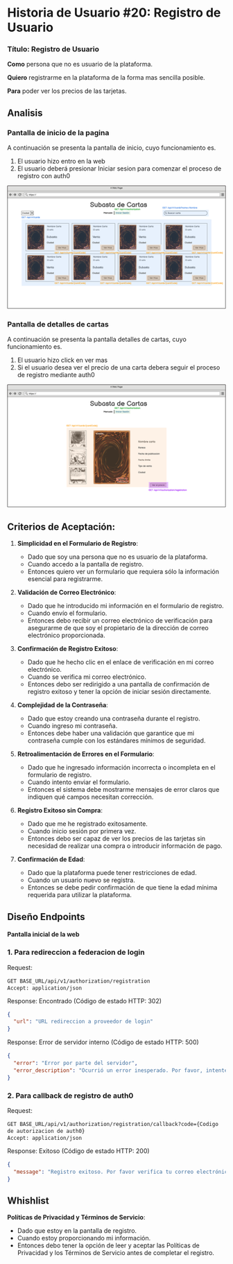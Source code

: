 # Historia de Usuario #20: Registro de Usuario

### Título: Registro de Usuario

**Como** persona que no es usuario de la plataforma.

**Quiero** registrarme en la plataforma de la forma mas sencilla posible.

**Para** poder ver los precios de las tarjetas.

## Analisis

### Pantalla de inicio de la pagina

A continuación se presenta la pantalla de inicio, cuyo funcionamiento es.

1. El usuario hizo entro en la web
2. El usuario deberá presionar Iniciar sesion para comenzar el proceso de registro con auth0

![Mercado publico](/imagenes/Mercado%20Publico.png)

### Pantalla de detalles de cartas

A continuación se presenta la pantalla detalles de cartas, cuyo funcionamiento es.

1. El usuario hizo click en ver mas
2. Si el usuario desea ver el precio de una carta debera seguir el proceso de registro mediante auth0

![Mercado publico](/imagenes/Subasta%20publica.png)

## Criterios de Aceptación:

1. **Simplicidad en el Formulario de Registro**:
   - Dado que soy una persona que no es usuario de la plataforma.
   - Cuando accedo a la pantalla de registro.
   - Entonces quiero ver un formulario que requiera sólo la información esencial para registrarme.

2. **Validación de Correo Electrónico**:
   - Dado que he introducido mi información en el formulario de registro.
   - Cuando envío el formulario.
   - Entonces debo recibir un correo electrónico de verificación para asegurarme de que soy el propietario de la dirección de correo electrónico proporcionada.

3. **Confirmación de Registro Exitoso**:
   - Dado que he hecho clic en el enlace de verificación en mi correo electrónico.
   - Cuando se verifica mi correo electrónico.
   - Entonces debo ser redirigido a una pantalla de confirmación de registro exitoso y tener la opción de iniciar sesión directamente.

4. **Complejidad de la Contraseña**:
   - Dado que estoy creando una contraseña durante el registro.
   - Cuando ingreso mi contraseña.
   - Entonces debe haber una validación que garantice que mi contraseña cumple con los estándares mínimos de seguridad.


5. **Retroalimentación de Errores en el Formulario**:
   - Dado que he ingresado información incorrecta o incompleta en el formulario de registro.
   - Cuando intento enviar el formulario.
   - Entonces el sistema debe mostrarme mensajes de error claros que indiquen qué campos necesitan corrección.

6. **Registro Exitoso sin Compra**:
   - Dado que me he registrado exitosamente.
   - Cuando inicio sesión por primera vez.
   - Entonces debo ser capaz de ver los precios de las tarjetas sin necesidad de realizar una compra o introducir información de pago.

7. **Confirmación de Edad**:
   - Dado que la plataforma puede tener restricciones de edad.
   - Cuando un usuario nuevo se registra.
   - Entonces se debe pedir confirmación de que tiene la edad mínima requerida para utilizar la plataforma.

## Diseño Endpoints

#### Pantalla inicial de la web

### 1. Para redireccion a federacion de login

Request:
```http
GET BASE_URL/api/v1/authorization/registration
Accept: application/json
```

Response: Encontrado (Código de estado HTTP: 302)
```json
{
  "url": "URL redireccion a proveedor de login"
}
```

Response: Error de servidor interno (Código de estado HTTP: 500)
```json
{
  "error": "Error por parte del servidor",
  "error_description": "Ocurrió un error inesperado. Por favor, intente nuevamente más tarde."
}
```

### 2. Para callback de registro de auth0

Request:
```http
GET BASE_URL/api/v1/authorization/registration/callback?code={Codigo de autorizacion de auth0}
Accept: application/json
```

Response: Exitoso (Código de estado HTTP: 200)
```json
{
  "message": "Registro exitoso. Por favor verifica tu correo electrónico para activar tu cuenta."
}
```

## Whishlist

**Políticas de Privacidad y Términos de Servicio**:
   - Dado que estoy en la pantalla de registro.
   - Cuando estoy proporcionando mi información.
   - Entonces debo tener la opción de leer y aceptar las Políticas de Privacidad y los Términos de Servicio antes de completar el registro.